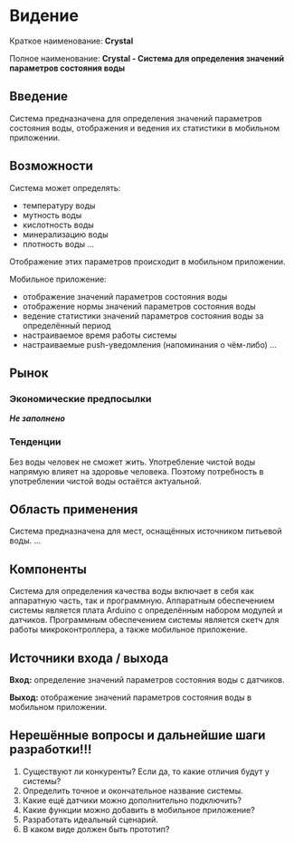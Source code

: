 #  Видение
Краткое наименование: **Crystal**

Полное наименование: **Crystal - Система для определения значений параметров состояния воды**

## Введение
Cистема предназначена для определения значений параметров состояния воды, отображения и ведения их статистики в мобильном приложении.

## Возможности
Система может определять:
- температуру воды
- мутность воды
- кислотность воды
- минерализацию воды
- плотность воды
...

Отображение этих параметров происходит в мобильном приложении.

Мобильное приложение:
- отображение значений параметров состояния воды
- отображение нормы значений параметров состояния воды
- ведение статистики значений параметров состояния воды за определённый период
- настраиваемое время работы системы
- настраиваемые push-уведомления (напоминания о чём-либо)
...

## Рынок
### Экономические предпосылки

***Не заполнено*** 

### Тенденции 
Без воды человек не сможет жить. Употребление чистой воды напрямую влияет на здоровье человека. Поэтому потребность в употреблении чистой воды остаётся актуальной. 

## Область применения
Система предназначена для мест, оснащённых источником питьевой воды.
...

## Компоненты
Система для определения качества воды включает в себя как аппаратную часть, так и программную. Аппаратным обеспечением системы является плата Arduino с определённым набором модулей и датчиков. Программным обеспечением системы является скетч для работы микроконтроллера, а также мобильное приложение.

## Источники входа / выхода
**Вход:** определение значений параметров состояния воды с датчиков.

**Выход:** отображение значений параметров состояния воды в мобильном приложении.

## Нерешённые вопросы и дальнейшие шаги разработки!!!
1. Существуют ли конкуренты? Если да, то какие отличия будут у системы?
2. Определить точное и окончательное название системы.
3. Какие ещё датчики можно дополнительно подключить?
4. Какие функции можно добавить в мобильное приложение?
5. Разработать идеальный сценарий.
6. В каком виде должен быть прототип?
